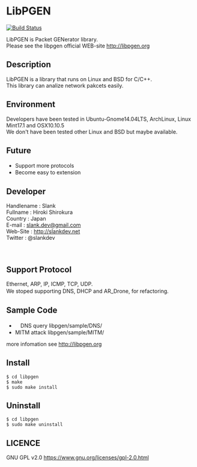 # LibPGEN

[![Build Status](https://travis-ci.org/slankdev/libpgen.svg?branch=master)](https://travis-ci.org/slankdev/libpgen)

LibPGEN is Packet GENerator library.  
Please see the libpgen official WEB-site http://libpgen.org

## Description
LibPGEN is a library that runs on Linux and BSD for C/C++.  
This library can analize network pakcets easily.


## Environment
Developers have been tested in Ubuntu-Gnome14.04LTS, ArchLinux, Linux Mint17.1 and OSX10.10.5  
We don't have been tested other Linux and BSD but maybe available.

 

## Future
* Support more protocols　
* Become easy to extension 


## Developer
Handlename  : Slank  
Fullname    : Hiroki Shirokura  
Country     : Japan  
E-mail      : slank.dev@gmail.com  
Web-Site    : http://slankdev.net  
Twitter     : @slankdev  

　
## Support Protocol
Ethernet, ARP, IP, ICMP, TCP, UDP.  
We stoped supporting DNS, DHCP and AR_Drone, for refactoring. 
　
## Sample Code
- 　DNS query 		libpgen/sample/DNS/
- MITM attack		libpgen/sample/MITM/

more infomation see http://libpgen.org


## Install

	$ cd libpgen
	$ make
	$ sudo make install

## Uninstall 

	$ cd libpgen
	$ sudo make uninstall


## LICENCE

GNU GPL v2.0 https://www.gnu.org/licenses/gpl-2.0.html 
